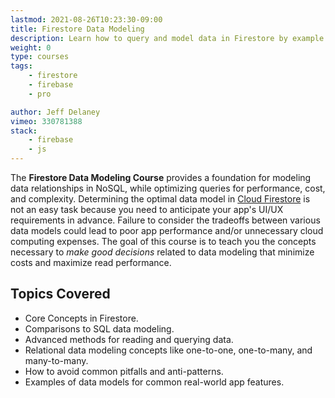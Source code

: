 ```yaml
---
lastmod: 2021-08-26T10:23:30-09:00
title: Firestore Data Modeling
description: Learn how to query and model data in Firestore by example.
weight: 0
type: courses
tags: 
    - firestore
    - firebase
    - pro

author: Jeff Delaney
vimeo: 330781388
stack: 
    - firebase
    - js    
---
```


The **Firestore Data Modeling Course** provides a foundation for modeling data relationships in NoSQL, while optimizing queries for performance, cost, and complexity. Determining the optimal data model in [Cloud Firestore](https://firebase.google.com/docs/firestore/) is not an easy task because you need to anticipate your app's UI/UX requirements in advance. Failure to consider the tradeoffs between various data models could lead to poor app performance and/or unnecessary cloud computing expenses. The goal of this course is to teach you the concepts necessary to *make good decisions* related to data modeling that minimize costs and maximize read performance. 

## Topics Covered

- Core Concepts in Firestore.
- Comparisons to SQL data modeling. 
- Advanced methods for reading and querying data. 
- Relational data modeling concepts like one-to-one, one-to-many, and many-to-many. 
- How to avoid common pitfalls and anti-patterns.
- Examples of data models for common real-world app features.


